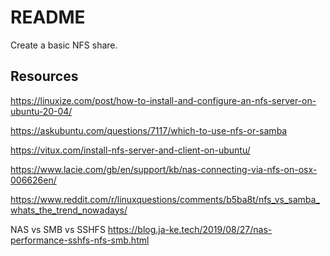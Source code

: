 # README

Create a basic NFS share.

## Resources

https://linuxize.com/post/how-to-install-and-configure-an-nfs-server-on-ubuntu-20-04/

https://askubuntu.com/questions/7117/which-to-use-nfs-or-samba

https://vitux.com/install-nfs-server-and-client-on-ubuntu/

https://www.lacie.com/gb/en/support/kb/nas-connecting-via-nfs-on-osx-006626en/

https://www.reddit.com/r/linuxquestions/comments/b5ba8t/nfs_vs_samba_whats_the_trend_nowadays/

NAS vs SMB vs SSHFS
https://blog.ja-ke.tech/2019/08/27/nas-performance-sshfs-nfs-smb.html
